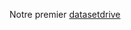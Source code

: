 
  Notre premier [datasetdrive](https://drive.google.com/drive/folders/1js5DskjPSVfLaKv5VyzALwWcjnmwuTH-)
